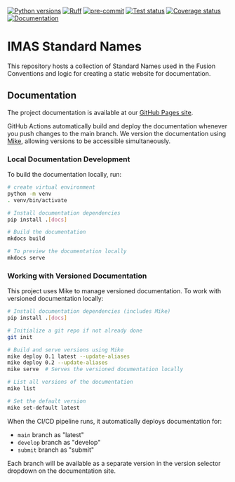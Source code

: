 [![Python versions][python-badge]][python-link]
[![Ruff][ruff-badge]][ruff-link]
[![pre-commit][pre-commit-badge]][pre-commit-link]
[![Test status][ci-badge]][ci-link]
[![Coverage status][codecov-badge]][codecov-link]
[![Documentation][docs-badge]][docs-link]

# IMAS Standard Names

This repository hosts a collection of Standard Names used in the Fusion
Conventions and logic for creating a static website for documentation.

## Documentation

The project documentation is available at our [GitHub Pages site](https://Simon-McIntosh.github.io/IMAS-Standard-Names/).

GitHub Actions automatically build and deploy the documentation whenever you push changes to the main branch. We version the documentation using [Mike](https://github.com/jimporter/mike), allowing versions to be accessible simultaneously.

### Local Documentation Development

To build the documentation locally, run:

```bash
# create virtual environment
python -m venv
. venv/bin/activate

# Install documentation dependencies
pip install .[docs]

# Build the documentation
mkdocs build

# To preview the documentation locally
mkdocs serve
```

### Working with Versioned Documentation

This project uses Mike to manage versioned documentation. To work with versioned documentation locally:

```bash
# Install documentation dependencies (includes Mike)
pip install .[docs]

# Initialize a git repo if not already done
git init

# Build and serve versions using Mike
mike deploy 0.1 latest --update-aliases
mike deploy 0.2 --update-aliases
mike serve  # Serves the versioned documentation locally

# List all versions of the documentation
mike list

# Set the default version
mike set-default latest
```

When the CI/CD pipeline runs, it automatically deploys documentation for:

- `main` branch as "latest"
- `develop` branch as "develop"
- `submit` branch as "submit"

Each branch will be available as a separate version in the version selector dropdown on the documentation site.

[python-badge]: https://img.shields.io/badge/python-3.11%20%7C%203.12%20%7C%203.13-blue
[python-link]: https://github.com/Simon-McIntosh/IMAS-Standard-Names.git
[ruff-badge]: https://img.shields.io/endpoint?url=https://raw.githubusercontent.com/charliermarsh/ruff/main/assets/badge/v2.json
[ruff-link]: https://github.com/charliermarsh/ruff
[pre-commit-badge]: https://img.shields.io/badge/pre--commit-enabled-brightgreen?logo=pre-commit&logoColor=white
[pre-commit-link]: https://github.com/pre-commit/pre-commit
[ci-badge]: https://github.com/Simon-McIntosh/IMAS-Standard-Names/actions/workflows/python-package.yml/badge.svg
[ci-link]: https://Simon-McIntosh.github.io/IMAS-Standard-Names/main/reports/pytest
[codecov-badge]: https://codecov.io/gh/Simon-McIntosh/IMAS-Standard-Names/graph/badge.svg
[codecov-link]: https://codecov.io/gh/Simon-McIntosh/IMAS-Standard-Names
[docs-badge]: https://img.shields.io/badge/docs-online-brightgreen
[docs-link]: https://Simon-McIntosh.github.io/IMAS-Standard-Names/
